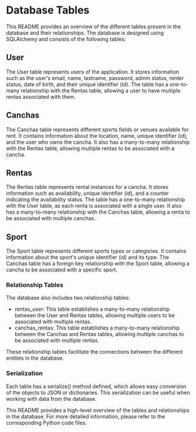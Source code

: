 # Database Tables

This README provides an overview of the different tables present in the database and their relationships. The database is designed using SQLAlchemy and consists of the following tables:

## User

The User table represents users of the application. It stores information such as the user's email, name, lastname, password, admin status, renter status, date of birth, and their unique identifier (id). The table has a one-to-many relationship with the Rentas table, allowing a user to have multiple rentas associated with them.


## Canchas

The Canchas table represents different sports fields or venues available for rent. It contains information about the location, name, unique identifier (id), and the user who owns the cancha. It also has a many-to-many relationship with the Rentas table, allowing multiple rentas to be associated with a cancha.

## Rentas

The Rentas table represents rental instances for a cancha. It stores information such as availability, unique identifier (id), and a counter indicating the availability status. The table has a one-to-many relationship with the User table, as each renta is associated with a single user. It also has a many-to-many relationship with the Canchas table, allowing a renta to be associated with multiple canchas.

## Sport

The Sport table represents different sports types or categories. It contains information about the sport's unique identifier (id) and its type. The Canchas table has a foreign key relationship with the Sport table, allowing a cancha to be associated with a specific sport.

### Relationship Tables

The database also includes two relationship tables:

- rentas_user: This table establishes a many-to-many relationship between the User and Rentas tables, allowing multiple users to be associated with multiple rentas.
- canchas_rentas: This table establishes a many-to-many relationship between the Canchas and Rentas tables, allowing multiple canchas to be associated with multiple rentas.

These relationship tables facilitate the connections between the different entities in the database.

### Serialization

Each table has a serialize() method defined, which allows easy conversion of the objects to JSON or dictionaries. This serialization can be useful when working with data from the database.

This README provides a high-level overview of the tables and relationships in the database. For more detailed information, please refer to the corresponding Python code files.
